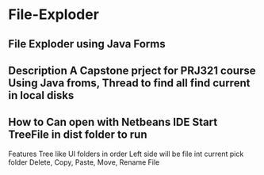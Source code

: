# File-Exploder
File Exploder using Java Forms
-----------------------------------------------------------------------------------
Description
A Capstone prject for PRJ321 course 
Using Java froms, Thread to find all find current in local disks
-----------------------------------------------------------------------------------
How to
Can open with Netbeans IDE 
Start TreeFile in dist folder to run
-----------------------------------------------------------------------------------
Features
Tree like UI folders in order
Left side will be file int current pick folder
Delete, Copy, Paste, Move, Rename File



